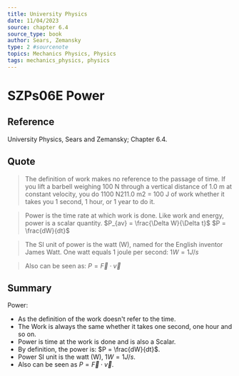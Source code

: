 ```yaml
---
title: University Physics
date: 11/04/2023
source: chapter 6.4
source_type: book 
author: Sears, Zemansky
type: 2 #sourcenote
topics: Mechanics Physics, Physics
tags: mechanics_physics, physics
---
```

# SZPs06E Power

## **Reference**
University Physics, Sears and Zemansky; Chapter 6.4.

## **Quote**
> The definition of work makes no reference to the passage of time. If you lift a barbell weighing 100 N through a vertical distance of 1.0 m at constant velocity, you do 1100 N211.0 m2 = 100 J of work whether it takes you 1 second, 1 hour, or 1 year to do it.

> Power is the time rate at which work is done. Like work and energy, 
power is a scalar quantity.
$P_{av} = \frac{\Delta W}{\Delta t}$
$P = \frac{dW}{dt}$

> The SI unit of power is the watt (W), named for the English inventor James Watt. One watt equals 1 joule per second: $1 W = 1 J/s$

> Also can be seen as:
$P = \vec{F}\cdot\vec{v}$

## **Summary**
Power:
- As the definition of the work doesn't refer to the time.
- The Work is always the same whether it takes one second, one hour and so on.
- Power is time at the work is done and is also a Scalar.
- By definition, the power is: $P = \frac{dW}{dt}$.
- Power SI unit is the watt (W), $1 W = 1 J/s$.
- Also can be seen as $P = \vec{F}\cdot\vec{v}$.